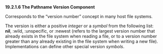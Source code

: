 **19.2.1.6 The Pathname Version Component** 

Corresponds to the “version number” concept in many host file systems. 

The version is either a positive *integer* or a *symbol* from the following list: **nil**, :wild, :unspecific, or :newest (refers to the largest version number that already exists in the file system when reading a file, or to a version number greater than any already existing in the file system when writing a new file). Implementations can define other special version *symbols*. 

